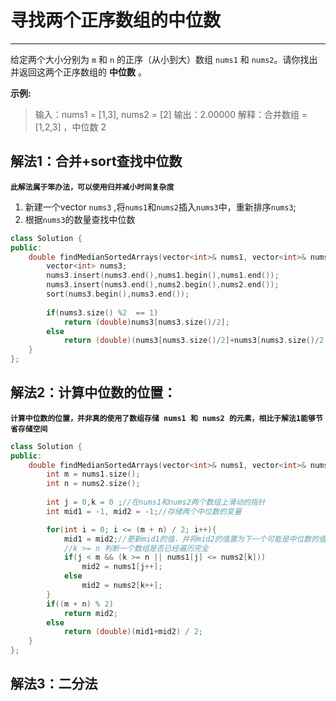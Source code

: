 # 寻找两个正序数组的中位数

---

给定两个大小分别为 `m` 和 `n` 的正序（从小到大）数组 `nums1` 和 `nums2`。请你找出并返回这两个正序数组的 **中位数** 。

 **示例:**

> 输入：nums1 = [1,3], nums2 = [2]
> 输出：2.00000
> 解释：合并数组 = [1,2,3] ，中位数 2



## 解法1：合并+sort查找中位数

**`此解法属于笨办法，可以使用归并减小时间复杂度`**

1. 新建一个vector `nums3` ,将`nums1`和`nums2`插入`nums3`中，重新排序`nums3`;
2. 根据`nums3`的数量查找中位数



```c++
class Solution {
public:
    double findMedianSortedArrays(vector<int>& nums1, vector<int>& nums2) {
        vector<int> nums3;
        nums3.insert(nums3.end(),nums1.begin(),nums1.end());
        nums3.insert(nums3.end(),nums2.begin(),nums2.end());
        sort(nums3.begin(),nums3.end());
        
        if(nums3.size() %2  == 1)
            return (double)nums3[nums3.size()/2];
        else
            return (double)(nums3[nums3.size()/2]+nums3[nums3.size()/2 -1]) / 2;
    }
};
```

## 解法2：计算中位数的位置：

**`计算中位数的位置，并非真的使用了数组存储 nums1 和 nums2 的元素，相比于解法1能够节省存储空间`**

```c++
class Solution {
public:
    double findMedianSortedArrays(vector<int>& nums1, vector<int>& nums2) {
        int m = nums1.size();
        int n = nums2.size();
        
        int j = 0,k = 0 ;//在nums1和nums2两个数组上滑动的指针
        int mid1 = -1, mid2 = -1;//存储两个中位数的变量

        for(int i = 0; i <= (m + n) / 2; i++){
            mid1 = mid2;//更新mid1的值，并将mid2的值置为下一个可能是中位数的值
            //k >= n 判断一个数组是否已经遍历完全
            if(j < m && (k >= n || nums1[j] <= nums2[k]))
                mid2 = nums1[j++];
            else
                mid2 = nums2[k++];
        }
        if((m + n) % 2)
            return mid2;
        else
            return (double)(mid1+mid2) / 2;
    }
};
```

## 解法3：二分法

